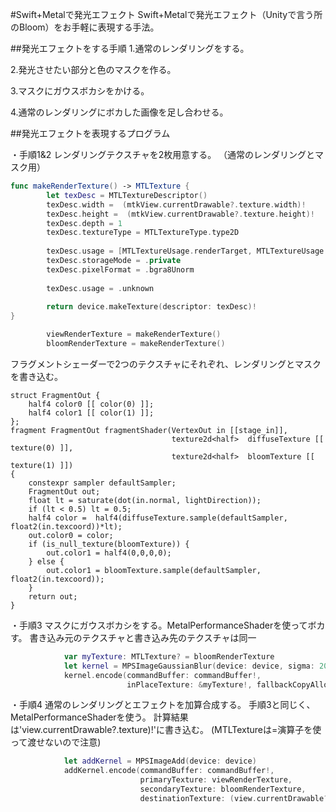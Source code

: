 #Swift+Metalで発光エフェクト
Swift+Metalで発光エフェクト（Unityで言う所のBloom）をお手軽に表現する手法。

##発光エフェクトをする手順
1.通常のレンダリングをする。

2.発光させたい部分と色のマスクを作る。

3.マスクにガウスボカシをかける。

4.通常のレンダリングにボカした画像を足し合わせる。


##発光エフェクトを表現するプログラム

・手順1&2
レンダリングテクスチャを2枚用意する。
（通常のレンダリングとマスク用）

```MetalEz.swift 
func makeRenderTexture() -> MTLTexture {
        let texDesc = MTLTextureDescriptor()
        texDesc.width =  (mtkView.currentDrawable?.texture.width)!
        texDesc.height =  (mtkView.currentDrawable?.texture.height)!
        texDesc.depth = 1
        texDesc.textureType = MTLTextureType.type2D
        
        texDesc.usage = [MTLTextureUsage.renderTarget, MTLTextureUsage.shaderRead]
        texDesc.storageMode = .private
        texDesc.pixelFormat = .bgra8Unorm
        
        texDesc.usage = .unknown
        
        return device.makeTexture(descriptor: texDesc)!
}
```

```MetalEz.swift 
        viewRenderTexture = makeRenderTexture()        
        bloomRenderTexture = makeRenderTexture()
```

フラグメントシェーダーで2つのテクスチャにそれぞれ、レンダリングとマスクを書き込む。

```Shaders.metal
struct FragmentOut {
    half4 color0 [[ color(0) ]];
    half4 color1 [[ color(1) ]];
};
fragment FragmentOut fragmentShader(VertexOut in [[stage_in]],
                                    texture2d<half>  diffuseTexture [[ texture(0) ]],
                                    texture2d<half>  bloomTexture [[ texture(1) ]])
{
    constexpr sampler defaultSampler;
    FragmentOut out;
    float lt = saturate(dot(in.normal, lightDirection));
    if (lt < 0.5) lt = 0.5;
    half4 color =  half4(diffuseTexture.sample(defaultSampler, float2(in.texcoord))*lt);
    out.color0 = color;
    if (is_null_texture(bloomTexture)) {
        out.color1 = half4(0,0,0,0);
    } else {
        out.color1 = bloomTexture.sample(defaultSampler, float2(in.texcoord));
    }
    return out;
}
```

・手順3
マスクにガウスボカシをする。MetalPerformanceShaderを使ってボカす。
書き込み元のテクスチャと書き込み先のテクスチャは同一

```MetalEz.swift 
            var myTexture: MTLTexture? = bloomRenderTexture
            let kernel = MPSImageGaussianBlur(device: device, sigma: 20.0)
            kernel.encode(commandBuffer: commandBuffer!,
                          inPlaceTexture: &myTexture!, fallbackCopyAllocator: nil)
```


・手順4
通常のレンダリングとエフェクトを加算合成する。
手順3と同じく、MetalPerformanceShaderを使う。
計算結果は'view.currentDrawable?.texture)!'に書き込む。
(MTLTextureは=演算子を使って渡せないので注意)

```MetalEz.swift 
            let addKernel = MPSImageAdd(device: device)
            addKernel.encode(commandBuffer: commandBuffer!,
                             primaryTexture: viewRenderTexture,
                             secondaryTexture: bloomRenderTexture,
                             destinationTexture: (view.currentDrawable?.texture)!)
```
